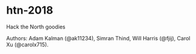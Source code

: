 # htn-2018

Hack the North goodies

Authors: Adam Kalman (@ak11234), Simran Thind, Will Harris (@fjij), Carol Xu (@carolx715).
